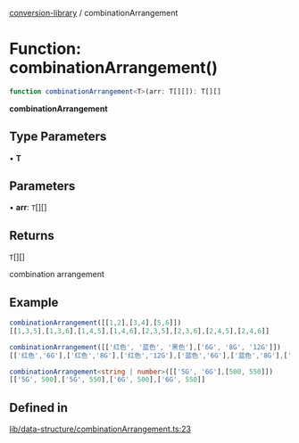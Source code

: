 [conversion-library](../globals.md) / combinationArrangement

# Function: combinationArrangement()

```ts
function combinationArrangement<T>(arr: T[][]): T[][]
```

**combinationArrangement**

<Badge type="tip" text="version: v0.0.8+" />

## Type Parameters

• **T**

## Parameters

• **arr**: `T`[][]

## Returns

`T`[][]

combination arrangement

## Example

```ts
combinationArrangement([[1,2],[3,4],[5,6]])
[[1,3,5],[1,3,6],[1,4,5],[1,4,6],[2,3,5],[2,3,6],[2,4,5],[2,4,6]]

combinationArrangement([['红色', '蓝色', '黑色'],['6G', '8G', '12G']])
[['红色','6G'],['红色','8G'],['红色','12G'],['蓝色','6G'],['蓝色','8G'],['蓝色','12G'],['黑色','6G'],['黑色','8G'],['黑色','12G']]

combinationArrangement<string | number>([['5G', '6G'],[500, 550]])
[['5G', 500],['5G', 550],['6G', 500],['6G', 550]]
```

## Defined in

[lib/data-structure/combinationArrangement.ts:23](https://github.com/fxss5201/conversion-library/blob/f6fab6ca6761147d1f6fa1253d4c6904c568e06d/lib/data-structure/combinationArrangement.ts#L23)
